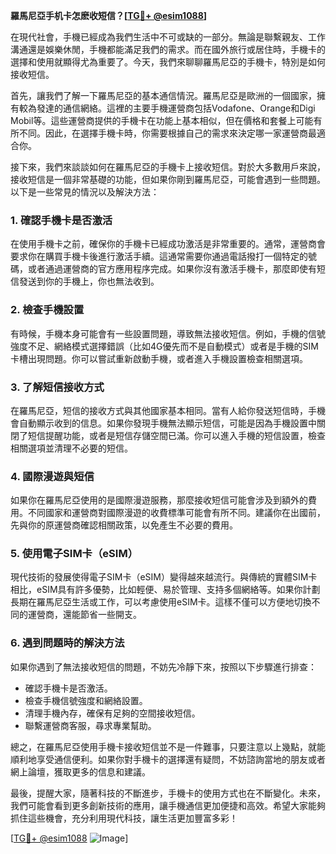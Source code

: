 **羅馬尼亞手机卡怎麽收短信？[[TG💪+ @esim1088](https://t.me/s/esim1088)]**

在現代社會，手機已經成為我們生活中不可或缺的一部分。無論是聯繫親友、工作溝通還是娛樂休閒，手機都能滿足我們的需求。而在國外旅行或居住時，手機卡的選擇和使用就顯得尤為重要了。今天，我們來聊聊羅馬尼亞的手機卡，特別是如何接收短信。

首先，讓我們了解一下羅馬尼亞的基本通信情況。羅馬尼亞是歐洲的一個國家，擁有較為發達的通信網絡。這裡的主要手機運營商包括Vodafone、Orange和Digi Mobil等。這些運營商提供的手機卡在功能上基本相似，但在價格和套餐上可能有所不同。因此，在選擇手機卡時，你需要根據自己的需求來決定哪一家運營商最適合你。

接下來，我們來談談如何在羅馬尼亞的手機卡上接收短信。對於大多數用戶來說，接收短信是一個非常基礎的功能，但如果你剛到羅馬尼亞，可能會遇到一些問題。以下是一些常見的情況以及解決方法：

### 1. **確認手機卡是否激活**
   在使用手機卡之前，確保你的手機卡已經成功激活是非常重要的。通常，運營商會要求你在購買手機卡後進行激活手續。這通常需要你通過電話撥打一個特定的號碼，或者通過運營商的官方應用程序完成。如果你沒有激活手機卡，那麼即使有短信發送到你的手機上，你也無法收到。

### 2. **檢查手機設置**
   有時候，手機本身可能會有一些設置問題，導致無法接收短信。例如，手機的信號強度不足、網絡模式選擇錯誤（比如4G優先而不是自動模式）或者是手機的SIM卡槽出現問題。你可以嘗試重新啟動手機，或者進入手機設置檢查相關選項。

### 3. **了解短信接收方式**
   在羅馬尼亞，短信的接收方式與其他國家基本相同。當有人給你發送短信時，手機會自動顯示收到的信息。如果你發現手機無法顯示短信，可能是因為手機設置中關閉了短信提醒功能，或者是短信存儲空間已滿。你可以進入手機的短信設置，檢查相關選項並清理不必要的短信。

### 4. **國際漫遊與短信**
   如果你在羅馬尼亞使用的是國際漫遊服務，那麼接收短信可能會涉及到額外的費用。不同國家和運營商對國際漫遊的收費標準可能會有所不同。建議你在出國前，先與你的原運營商確認相關政策，以免產生不必要的費用。

### 5. **使用電子SIM卡（eSIM）**
   現代技術的發展使得電子SIM卡（eSIM）變得越來越流行。與傳統的實體SIM卡相比，eSIM具有許多優勢，比如輕便、易於管理、支持多個網絡等。如果你計劃長期在羅馬尼亞生活或工作，可以考慮使用eSIM卡。這樣不僅可以方便地切換不同的運營商，還能節省一些開支。

### 6. **遇到問題時的解決方法**
   如果你遇到了無法接收短信的問題，不妨先冷靜下來，按照以下步驟進行排查：
   - 確認手機卡是否激活。
   - 檢查手機信號強度和網絡設置。
   - 清理手機內存，確保有足夠的空間接收短信。
   - 聯繫運營商客服，尋求專業幫助。

總之，在羅馬尼亞使用手機卡接收短信並不是一件難事，只要注意以上幾點，就能順利地享受通信便利。如果你對手機卡的選擇還有疑問，不妨諮詢當地的朋友或者網上論壇，獲取更多的信息和建議。

最後，提醒大家，隨著科技的不斷進步，手機卡的使用方式也在不斷變化。未來，我們可能會看到更多創新技術的應用，讓手機通信更加便捷和高效。希望大家能夠抓住這些機會，充分利用現代科技，讓生活更加豐富多彩！

[[TG💪+ @esim1088](https://t.me/s/esim1088) ![Image](https://i.postimg.cc/4NQfJmqS/Snipaste-2025-05-13-00-14-12.png)]